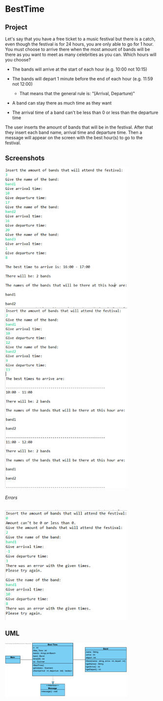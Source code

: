 # BestTime
## Project
<p>Let's say that you have a free ticket to a music festival but there is a catch, even though the festival is for 24 hours, you are only able to go for 1 hour. You must choose to arrive there when the most amount of bands will be there as you want to meet as many celebrities as you can. Which hours will you choose?</p>

- The bands will arrive at the start of each hour (e.g. 10:00 not 10:15)
- The bands will depart 1 minute before the end of each hour (e.g. 11:59 not 12:00)
  - That means that the general rule is: "[Arrival, Departure)"

- A band can stay there as much time as they want
- The arrival time of a band can't be less than 0 or less than the departure time

The user inserts the amount of bands that will be in the festival. After that they insert each band name, arrival time and departure time. Then a message will appear on the screen with the best hour(s) to go to the festival.
## Screenshots
<img src = "Images/1hour.png" width = 400px>
<img src = "Images/hour2.png" width = 400px>

###### Errors
<img src = "Images/errors.png" width = 400px>

## UML
<img src = "Images/Class Diagram2.png" width = 400px>

